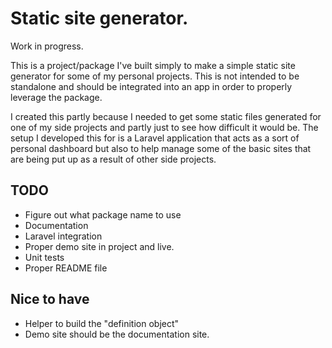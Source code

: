 # Static site generator.

Work in progress.

This is a project/package I've built simply to make a simple static site generator for some of my personal projects. This is not intended to be standalone and should be integrated into an app in order to properly leverage the package.
 
I created this partly because I needed to get some static files generated for one of my side projects and partly just to see how difficult it would be. The setup I developed this for is a Laravel application that acts as a sort of personal dashboard but also to help manage some of the basic sites that are being put up as a result of other side projects. 

## TODO

- Figure out what package name to use
- Documentation
- Laravel integration
- Proper demo site in project and live.
- Unit tests
- Proper README file

## Nice to have

- Helper to build the "definition object"
- Demo site should be the documentation site.
